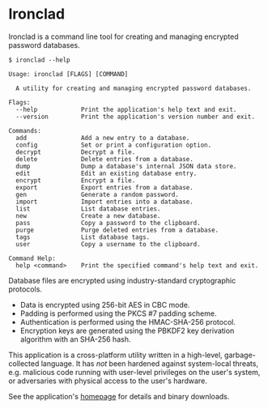 
# Ironclad

Ironclad is a command line tool for creating and managing encrypted password databases.

    $ ironclad --help

    Usage: ironclad [FLAGS] [COMMAND]

      A utility for creating and managing encrypted password databases.

    Flags:
      --help            Print the application's help text and exit.
      --version         Print the application's version number and exit.

    Commands:
      add               Add a new entry to a database.
      config            Set or print a configuration option.
      decrypt           Decrypt a file.
      delete            Delete entries from a database.
      dump              Dump a database's internal JSON data store.
      edit              Edit an existing database entry.
      encrypt           Encrypt a file.
      export            Export entries from a database.
      gen               Generate a random password.
      import            Import entries into a database.
      list              List database entries.
      new               Create a new database.
      pass              Copy a password to the clipboard.
      purge             Purge deleted entries from a database.
      tags              List database tags.
      user              Copy a username to the clipboard.

    Command Help:
      help <command>    Print the specified command's help text and exit.

Database files are encrypted using industry-standard cryptographic protocols.

* Data is encrypted using 256-bit AES in CBC mode.
* Padding is performed using the PKCS #7 padding scheme.
* Authentication is performed using the HMAC-SHA-256 protocol.
* Encryption keys are generated using the PBKDF2 key derivation algorithm with an SHA-256 hash.

This application is a cross-platform utility written in a high-level, garbage-collected language. It has *not* been hardened against system-local threats, e.g. malicious code running with user-level privileges on the user's system, or adversaries with physical access to the user's hardware.

See the application's [homepage][] for details and binary downloads.

[homepage]: http://mulholland.xyz/dev/ironclad/
